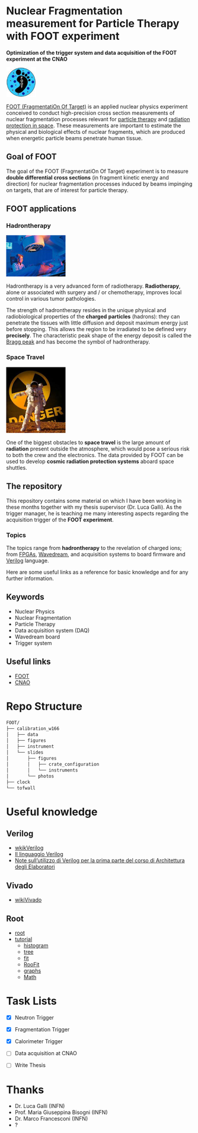 # Nuclear Fragmentation measurement for Particle Therapy with FOOT experiment

**Optimization of the trigger system and data acquisition of the FOOT experiment at the CNAO**

<img src="https://github.com/lorenzomarini96/FOOT/blob/main/figures/foot_logo.jpeg" width="80">

[FOOT (FragmentatiOn Of Target)](https://web.infn.it/foot/) is an applied nuclear physics experiment conceived to conduct high-precision cross section measurements of nuclear fragmentation processes relevant for [particle therapy](https://en.wikipedia.org/wiki/Particle_therapy) and [radiation protection in space](https://www.nasa.gov/sites/default/files/atoms/files/space_radiation_ebook.pdf). These measurements are important to estimate the physical and biological effects of nuclear fragments, which are produced when energetic particle beams penetrate human tissue.

## Goal of FOOT

The goal of the FOOT (FragmentatiOn Of Target) experiment is to measure **double differential cross sections** (in fragment kinetic energy and direction) for nuclear fragmentation processes induced by beams impinging on targets, that are of interest for particle therapy.

## FOOT applications

### Hadrontherapy

<img src="https://github.com/lorenzomarini96/FOOT/blob/main/figures/med_rad.jpeg" width="160">

Hadrontherapy is a very advanced form of radiotherapy. **Radiotherapy**, alone or associated with surgery and / or chemotherapy, improves local control in various tumor pathologies.

The strength of hadrontherapy resides in the unique physical and radiobiological properties of the **charged** **particles** (hadrons): they can penetrate the tissues with little diffusion and deposit maximum energy just before stopping. This allows the region to be irradiated to be defined very **precisely**. The characteristic peak shape of the energy deposit is called the [Bragg peak](https://en.wikipedia.org/wiki/Bragg_peak) and has become the symbol of hadrontherapy.

### Space Travel 

<img src="https://github.com/lorenzomarini96/FOOT/blob/main/figures/space_rad.jpeg" width="160">

One of the biggest obstacles to **space travel** is the large amount of **radiation** present outside the atmosphere, which would pose a serious risk to both the crew and the electronics. The data provided by FOOT can be used to develop **cosmic radiation protection systems** aboard space shuttles.

## The repository

This repository contains some material on which I have been working in these months together with my thesis supervisor (Dr. Luca Galli). As the trigger manager, he is teaching me many interesting aspects regarding the acquisition trigger of the **FOOT experiment**. 

### Topics

The topics range from **hadrontherapy** to the revelation of charged ions; from [FPGAs](https://en.wikipedia.org/wiki/Field-programmable_gate_array), [Wavedream](https://www.psi.ch/sites/default/files/import/drs/DocumentationEN/elba15.pdf), and acquisition systems to board firmware and [Verilog](https://en.wikipedia.org/wiki/Verilog) language.


Here are some useful links as a reference for basic knowledge and for any further information.

## Keywords
- Nuclear Physics
- Nuclear Fragmentation
- Particle Therapy
- Data acquisition system (DAQ)
- Wavedream board
- Trigger system

## Useful links
- [FOOT](https://web.infn.it/foot/)
- [CNAO](https://fondazionecnao.it)


# Repo Structure
```
FOOT/
├── calibration_w166
│   ├── data
│   ├── figures
│   ├── instrument
│   └── slides
│       ├── figures
│       │   ├── crate_configuration
│       │   └── instruments
│       └── photos
├── clock
└── tofwall

```

# Useful knowledge

## Verilog
- [wkikVerilog](https://it.wikipedia.org/wiki/Verilog)
- [Il linguaggio Verilog](https://www.ge.infn.it/~musico/CourseStuff/VerilogSlides.pdf)
-  [Note sull’utilizzo di Verilog per la prima parte del corso di Architettura degli Elaboratori](http://didawiki.di.unipi.it/lib/exe/fetch.php/informatica/ae/verilog2.pdf)

## Vivado
- [wikiVivado](https://en.wikipedia.org/wiki/Xilinx_Vivado)

## Root
- [root](https://root.cern)
- [tutorial](https://root.cern/doc/master/group__Tutorials.html)
    - [histogram](https://root.cern/doc/master/group__tutorial__hist.html)
    - [tree](https://root.cern/doc/master/group__tutorial__tree.html)
    - [fit](https://root.cern/doc/master/group__tutorial__fit.html)
    - [RooFit](https://root.cern/doc/master/group__tutorial__roofit.html)
    - [graphs](https://root.cern/doc/master/group__tutorial__graphs.html)
    - [Math](https://root.cern/doc/master/group__tutorial__math.html)

# Task Lists
- [x] Neutron Trigger
- [x] Fragmentation Trigger
- [x] Calorimeter Trigger
- [ ] Data acquisition at CNAO
- [ ] Write Thesis 


# Thanks
- Dr. Luca Galli (INFN)
- Prof. Maria Giuseppina Bisogni (INFN)
- Dr. Marco Francesconi (INFN)
- ?
